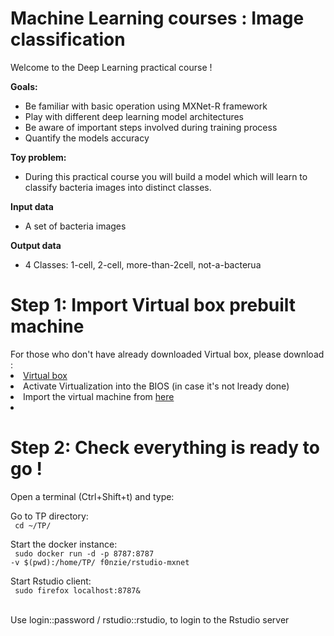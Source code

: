 # Machine Learning courses : Image classification

Welcome to the Deep Learning practical course !

<b>Goals:</b><br>
- Be familiar with basic operation using MXNet-R framework
- Play with different deep learning model architectures
- Be aware of important steps involved during training process
- Quantify the models accuracy

<b> Toy problem: </b>
- During this practical course you will build a model which will learn to classify bacteria images into distinct classes.

<b> Input data </b>
- A set of bacteria images

<b> Output data </b>
- 4 Classes: 1-cell, 2-cell, more-than-2cell, not-a-bacterua

<h1> Step 1: Import Virtual box prebuilt machine </h1>
For those who don't have already downloaded Virtual box, please download :<br>
<li> <a href="https://www.virtualbox.org/"> Virtual box </a></li>
<li> Activate Virtualization into the BIOS (in case it's not lready done)</li>
<li> Import the virtual machine from <a href="_blank">here</a> </li>
<li Start the machine (login::password / mxnet::mxnet)</li>

<h1> Step 2: Check everything is ready to go ! </h1>

Open a terminal (Ctrl+Shift+t) and type: <br>

Go to TP directory: <br>
<code> cd ~/TP/ </code><br>

Start the docker instance:<br>
<code> sudo docker run -d -p 8787:8787 -v $(pwd):/home/TP/ f0nzie/rstudio-mxnet </code><br>

Start Rstudio client:<br>
<code> sudo firefox localhost:8787& </code><br>

Use login::password / rstudio::rstudio, to login to the Rstudio server <br>

